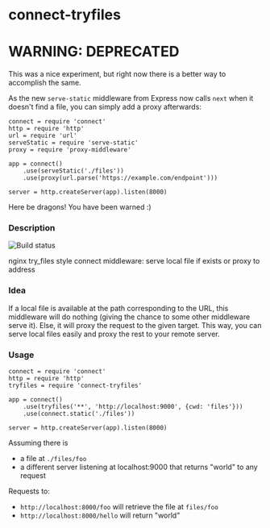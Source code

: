connect-tryfiles
================

# WARNING: DEPRECATED

This was a nice experiment, but right now there is a better way to accomplish the same.

As the new `serve-static` middleware from Express now calls `next` when it doesn't find a file, you can simply add a proxy afterwards:

    connect = require 'connect'
    http = require 'http'
    url = require 'url'
    serveStatic = require 'serve-static'
    proxy = require 'proxy-middleware'

    app = connect()
        .use(serveStatic('./files'))
        .use(proxy(url.parse('https://example.com/endpoint')))

    server = http.createServer(app).listen(8000)

Here be dragons! You have been warned :)

### Description

![Build status](https://travis-ci.org/firstdoit/connect-tryfiles.png)

nginx try_files style connect middleware: serve local file if exists or proxy to address

### Idea

If a local file is available at the path corresponding to the URL, this middleware will do nothing (giving the chance to some other middleware serve it).
Else, it will proxy the request to the given target.
This way, you can serve local files easily and proxy the rest to your remote server.

### Usage

    connect = require 'connect'
    http = require 'http'
    tryfiles = require 'connect-tryfiles'

    app = connect()
        .use(tryfiles('**', 'http://localhost:9000', {cwd: 'files'}))
        .use(connect.static('./files'))

    server = http.createServer(app).listen(8000)

Assuming there is

- a file at `./files/foo`
- a different server listening at localhost:9000 that returns "world" to any request

Requests to:

- `http://localhost:8000/foo` will retrieve the file at `files/foo`
- `http://localhost:8000/hello` will return "world"
